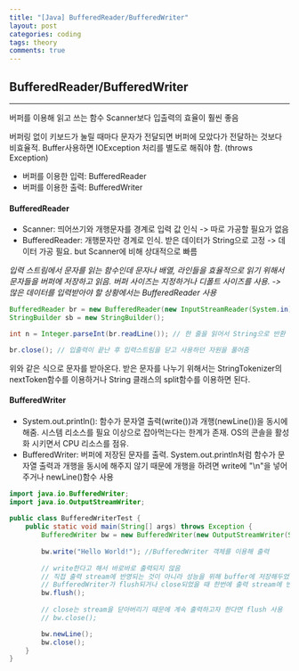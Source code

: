 ```yaml
---
title: "[Java] BufferedReader/BufferedWriter"
layout: post
categories: coding
tags: theory
comments: true
---
```

## BufferedReader/BufferedWriter
<hr>
버퍼를 이용해 읽고 쓰는 함수
Scanner보다 입출력의 효율이 훨씬 좋음
    
버퍼링 없이 키보드가 눌릴 때마다 문자가 전달되면 버퍼에 모았다가 전달하는 것보다 비효율적.
Buffer사용하면 IOException 처리를 별도로 해줘야 함. (throws Exception)
* 버퍼를 이용한 입력: BufferedReader
* 버퍼를 이용한 출력: BufferedWriter

#### BufferedReader
* Scanner: 띄어쓰기와 개행문자를 경계로 입력 값 인식 -> 따로 가공할 필요가 없음
* BufferedReader: 개행문자만 경계로 인식. 받은 데이터가 String으로 고정 -> 데이터 가공 필요. but Scanner에 비해 상대적으로 빠름
    
_입력 스트림에서 문자를 읽는 함수인데 문자나 배열, 라인들을 효율적으로 읽기 위해서 문자들을 버퍼에 저장하고 읽음. 버퍼 사이즈는 지정하거나 디폴트 사이즈를 사용.
-> 많은 데이터를 입력받아야 할 상황에서는 BufferedReader 사용_

```java
BufferedReader br = new BufferedReader(new InputStreamReader(System.in));
StringBuilder sb = new StringBuilder();

int n = Integer.parseInt(br.readLine()); // 한 줄을 읽어서 String으로 반환

br.close(); // 입출력이 끝난 후 입력스트림을 닫고 사용하던 자원을 풀어줌
```
위와 같은 식으로 문자를 받아온다. 받은 문자를 나누기 위해서는 StringTokenizer의 nextToken함수를 이용하거나 String 클래스의 split함수를 이용하면 된다.

#### BufferedWriter
* System.out.println(): 함수가 문자열 출력(write())과 개행(newLine())을 동시에 해줌. 시스템 리소스를 필요 이상으로 잡아먹는다는 한계가 존재. OS의 콘솔을 활성화 시키면서 CPU 리소스를 점유.
* BufferedWriter: 버퍼에 저장된 문자를 출력. System.out.println처럼 함수가 문자열 출력과 개행을 동시에 해주지 않기 때문에 개행을 하려면 write에 "\n"을 넣어주거나 newLine()함수 사용


```java
import java.io.BufferedWriter;
import java.io.OutputStreamWriter;
 
public class BufferedWriterTest {
    public static void main(String[] args) throws Exception {
        BufferedWriter bw = new BufferedWriter(new OutputStreamWriter(System.out));
 
        bw.write("Hello World!"); //BufferedWriter 객체를 이용해 출력
 
        // write한다고 해서 바로바로 출력되지 않음
        // 직접 출력 stream에 반영되는 것이 아니라 성능을 위해 buffer에 저장해두었다가
        // BufferedWriter가 flush되거나 close되었을 때 한번에 출력 stream에 반영하기 때문
        bw.flush();
 
        // close는 stream을 닫아버리기 때문에 계속 출력하고자 한다면 flush 사용
        // bw.close();

        bw.newLine();
        bw.close();
    }
}
```
